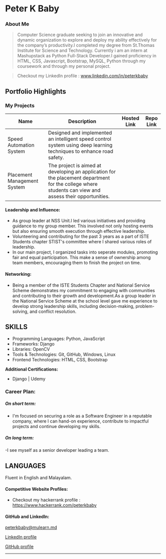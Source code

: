 # Peter K Baby 

### About Me

> Computer Science graduate seeking to join an innovative and dynamic organization to explore and deploy my ability effectively for the company’s productivity.I completed my degree from St.Thomas Institute for Science and Technology. Currently i am an intern at Mashupstack as Python Full-Stack Developer.I gained proficiency in HTML, CSS, Javascript, Bootstrap, MySQL, Python through my coursework and through my personal project.

>Checkout my LinkedIn profile : www.linkedin.com/in/peterkbaby


## Portfolio Highlights

### My Projects

| Name                | Description                                                               | Hosted Link                              | Repo Link                                                      |
|---------------------|---------------------------------------------------------------------------|------------------------------------------|----------------------------------------------------------------|
| Speed Automation System  | Designed and implemented an intelligent speed control system using deep learning techniques to enhance road safety.  |    |              |
| Placement Management System  |  The project is aimed at developing an application for the placement department for the college where students can view and assess their opportunities. |      |              |

#### Leadership and Influence:
 
  - As group leader at NSS Unit.I led various initiatives and providing guidance to my group member. This involved not only hosting events but also ensuring smooth execution through effective leadership.
  - Volunteering and contributing for the past 3 years as a part of ISTE Students chapter STIST's committee where I shared various roles of leadership.
  - In our main project, I organized tasks into seperate modules, promoting fair and equal participation. This make a sense of ownership among team members, encouraging them to finish the project on time.

#### Networking:
- Being a member of the ISTE Students Chapter and National Service Scheme demonstrates my commitment to engaging with communities and contributing to their growth and development.As a group leader in the National Service Scheme at the school level gave me experience to develop strong leadership skills, including decision-making, problem-solving, and conflict resolution.

## SKILLS
- Programming Languages: Python, JavaScript
- Frameworks: Django
- Libraries: OpenCV
- Tools & Technologies: Git, GitHub, Windows, Linux
- Frontend Technologies: HTML, CSS, Bootstrap

**Additional Certifications:**
- Django | Udemy

### Career Plan:
  ##### On short term:
  - I'm focused on securing a role as a Software Engineer in a reputable company, where I can hand-on experience, contribute to impactful projects and continue developing my skills. 
   ##### On long term:
  -I see myself as a senior developer leading a team.

## LANGUAGES
Fluent in English and Malayalam.


#### Competitive Website Profiles:

- Checkout my hackerrank profile : https://www.hackerrank.com/peterkbaby

#### GitHub and LinkedIn:

[peterkbaby@mulearn.md](./profile/peterkbaby@mulearn.md)
  
[LinkedIn profile](https://www.linkedin.com/in/peterkbaby/)
  
[GitHub profile](https://github.com/peterkbaby)

---
